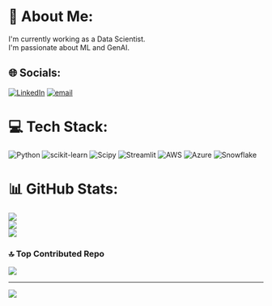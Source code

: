 
# 💫 About Me:
I'm currently working as a Data Scientist.<br>I'm passionate about ML and GenAI.


## 🌐 Socials:
[![LinkedIn](https://img.shields.io/badge/LinkedIn-%230077B5.svg?logo=linkedin&logoColor=white)](https://linkedin.com/in/iulia-bunescu) [![email](https://img.shields.io/badge/Email-D14836?logo=gmail&logoColor=white)](mailto:iulia.bunescu1@gmail.com) 

# 💻 Tech Stack:
![Python](https://img.shields.io/badge/python-3670A0?style=for-the-badge&logo=python&logoColor=ffdd54) ![scikit-learn](https://img.shields.io/badge/scikit--learn-%23F7931E.svg?style=for-the-badge&logo=scikit-learn&logoColor=white) ![Scipy](https://img.shields.io/badge/SciPy-%230C55A5.svg?style=for-the-badge&logo=scipy&logoColor=%white) ![Streamlit](https://img.shields.io/badge/Streamlit-%23FE4B4B.svg?style=for-the-badge&logo=streamlit&logoColor=white) ![AWS](https://img.shields.io/badge/AWS-%23FF9900.svg?style=for-the-badge&logo=amazon-aws&logoColor=white) ![Azure](https://img.shields.io/badge/azure-%230072C6.svg?style=for-the-badge&logo=microsoftazure&logoColor=white)
![Snowflake](https://img.shields.io/badge/snowflake-%2329B5E8.svg?style=for-the-badge&logo=snowflake&logoColor=white)

# 📊 GitHub Stats:
![](https://github-readme-stats.vercel.app/api?username=Iuliabunescu&theme=tokyonight&hide_border=true&include_all_commits=true&count_private=true)<br/>
![](https://nirzak-streak-stats.vercel.app/?user=Iuliabunescu&theme=tokyonight&hide_border=true)<br/>
![](https://github-readme-stats.vercel.app/api/top-langs/?username=Iuliabunescu&theme=tokyonight&hide_border=true&include_all_commits=true&count_private=true&layout=compact)

### 🔝 Top Contributed Repo
![](https://github-contributor-stats.vercel.app/api?username=Iuliabunescu&limit=5&theme=tokyonight&combine_all_yearly_contributions=true)

---
[![](https://visitcount.itsvg.in/api?id=Iuliabunescu&icon=7&color=0)](https://visitcount.itsvg.in)

<!-- Proudly created with GPRM ( https://gprm.itsvg.in ) -->
